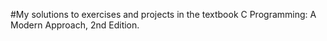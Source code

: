 #My solutions to exercises and projects in the textbook C Programming: A Modern Approach, 2nd Edition.
